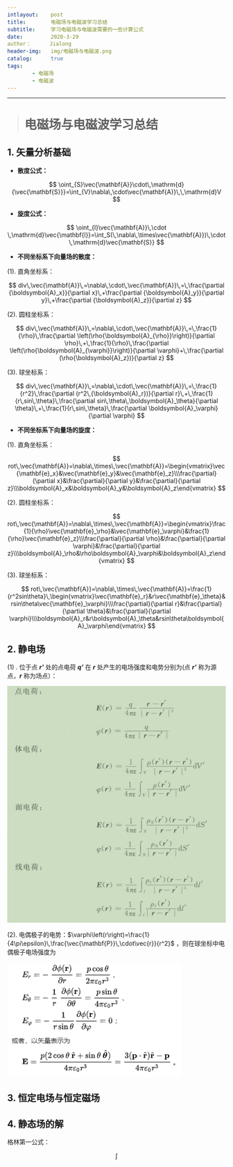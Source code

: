 ```yaml
---
intlayout:    post
title:        电磁场与电磁波学习总结
subtitle:     学习电磁场与电磁波需要的一些计算公式
date:         2020-3-29
author：      Jialong
header-img:   img/电磁场与电磁波.png
catalog:      true
tags:
        - 电磁场
        - 电磁波
---
```


---

> # 电磁场与电磁波学习总结

## 1. 矢量分析基础

- **散度公式：**

$$
\oint_{S}\vec{\mathbf{A}}\cdot\,\mathrm{d}{\vec{\mathbf{S}}}=\int_{V}\nabla\,\cdot\vec{\mathbf{A}}\,\,\mathrm{d}V
$$




- **旋度公式：**

$$
\oint_{l}\vec{\mathbf{A}}\,\cdot \,\mathrm{d}\vec{\mathbf{l}}=\int_S(\,\nabla\,\times\vec{\mathbf{A}})\,\cdot\,\mathrm{d}\vec{\mathbf{S}}
$$





- **不同坐标系下向量场的散度：**



(1). 直角坐标系：




$$
div\,\vec{\mathbf{A}}\,=\nabla\,\cdot\,\vec{\mathbf{A}}\,=\,\frac{\partial {\boldsymbol{A}_x}}{\partial x}\,+\frac{\partial {\boldsymbol{A}_y}}{\partial y}\,+\frac{\partial {\boldsymbol{A}_z}}{\partial z}
$$

(2). 圆柱坐标系：




$$
div\,\vec{\mathbf{A}}\,=\nabla\,\cdot\,\vec{\mathbf{A}}\,=\,\frac{1}{\rho}\,\frac{\partial \left(\rho{\boldsymbol{A}_{\rho}}\right)}{\partial \rho}\,+\,\frac{1}{\rho}\,\frac{\partial \left(\rho{\boldsymbol{A}_{\varphi}}\right)}{\partial \varphi}+\,\frac{\partial (\rho{\boldsymbol{A}_z})}{\partial z}
$$

(3). 球坐标系：




$$
div\,\vec{\mathbf{A}}\,=\nabla\,\cdot\,\vec{\mathbf{A}}\,=\,\frac{1}{r^2}\,\frac{\partial (r^2\,{\boldsymbol{A}_r})}{\partial r}\,+\,\frac{1}{r\,sin\,\theta}\,\frac{\partial sin\,\theta\,\boldsymbol{A}_\theta}{\partial \theta}\,+\,\frac{1}{r\,sin\,\theta}\,\frac{\partial \boldsymbol{A}_\varphi}{\partial \varphi}
$$



- **不同坐标系下向量场的旋度：**



(1). 直角坐标系：




$$
rot\,\vec{\mathbf{A}}=\nabla\,\times\,\vec{\mathbf{A}}=\begin{vmatrix}\vec{\mathbf{e}_x}&\vec{\mathbf{e}_y}&\vec{\mathbf{e}_z}\\\frac{\partial}{\partial x}&\frac{\partial}{\partial y}&\frac{\partial}{\partial z}\\\boldsymbol{A}_x&\boldsymbol{A}_y&\boldsymbol{A}_z\end{vmatrix}
$$




(2). 圆柱坐标系：




$$
rot\,\vec{\mathbf{A}}=\nabla\,\times\,\vec{\mathbf{A}}=\begin{vmatrix}\frac{1}{\rho}\vec{\mathbf{e}_\rho}&\vec{\mathbf{e}_\varphi}&\frac{1}{\rho}\vec{\mathbf{e}_z}\\\frac{\partial}{\partial \rho}&\frac{\partial}{\partial \varphi}&\frac{\partial}{\partial z}\\\boldsymbol{A}_\rho&\rho\boldsymbol{A}_\varphi&\boldsymbol{A}_z\end{vmatrix}
$$




(3). 球坐标系：




$$
rot\,\vec{\mathbf{A}}=\nabla\,\times\,\vec{\mathbf{A}}=\frac{1}{r^2sin\theta}\,\begin{vmatrix}\vec{\mathbf{e}_r}&r\vec{\mathbf{e}_\theta}&rsin\theta\vec{\mathbf{e}_\varphi}\\\frac{\partial}{\partial r}&\frac{\partial}{\partial \theta}&\frac{\partial}{\partial \varphi}\\\boldsymbol{A}_r&r\boldsymbol{A}_\theta&rsin\theta\boldsymbol{A}_\varphi\end{vmatrix}
$$


##  2. 静电场

(1) . 位于点 ***r'*** 处的点电荷 ***q'*** 在 ***r*** 处产生的电场强度和电势分别为(点 ***r'*** 称为源点，***r*** 称为场点）：





![](https://raw.githubusercontent.com/Jialong-c/images/master/Blog/3-29/电场强度.png)



(2). 	电偶极子的电势：$\varphi\left(r\right)=\frac{1}{4\pi\epsilon}\,\frac{\vec{\mathbf{P}}\,\cdot\vec{r}}{r^2}$ ，则在球坐标中电偶极子电场强度为



![](https://raw.githubusercontent.com/Jialong-c/images/master/Blog/3-29/电偶极子.png)





## 3. 恒定电场与恒定磁场

## 4. 静态场的解

格林第一公式：




$$
\int
$$
